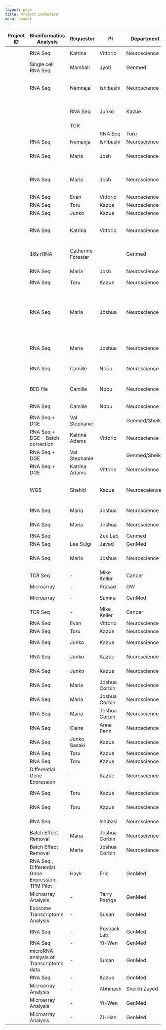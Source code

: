 ```yaml
---
layout: page
title: Project Dashboard
menu: header
---
```

|Project ID| Bioinformatics Analysis  | Requestor   | PI             | Department    | Status | Tags  | Done By |IDDRC (Y/N)| Start Date | End Date|
|----------| -----------------------  |:----------- | -------------- | ----------    | ------ |------ |------ |------ |------ |------ |
| |RNA Seq  | Katrina    |Vittorio   | Neuroscience | `Done` | Cell line2 G245 |Payal |Y|July
| |Single cell RNA Seq  |Marshall   |Jyoti  | Genmed | `Done` |  |Surajit |Y|June
| |RNA Seq  |Nemnaja    |Ishibashi  | Neuroscience | `Done` | Redo pig dataset with alternative pipleine |Payal |N|July
|| |RNA Seq  | Junko  |Kazue  | Neuroscience | `Done` | Read depth reductiom |Payal |Y|June
|| |TCR  |   | |Mike | Cancer | `Done` | |Surajit |Y|4/13/2019
| || |RNA Seq  | Toru   |Kazue  | Neuroscience | `Done` | G435 |Payal |Y|3/20/2019 
| |RNA Seq  | Nemanja   |Ishibashi  | Neuroscience | `Done` | Pig |Surojit |Y|3/1/2019 | |
| |RNA Seq  | Maria   |Josh  | Neuroscience | `Done` | Featurecounts embryo samples |Payal |Y|3/1/2019 |3/7/2019 |
| |RNA Seq  | Maria   |Josh  | Neuroscience | `Done` | Picard Qc metrics embryo samples |Payal |Y|1/20/2019 |2/8/2019 |
| |RNA Seq  |  Evan |Vittorio| Neuroscience | `Done` | G276   |Payal |N|12/10/2018 |1/15/2019 |
| |RNA Seq  |  Toru |Kazue| Neuroscience | `Done` | G356 |Payal |Y|1/9/2019 |1/25/2019 |
| |RNA Seq  |  Junko |Kazue| Neuroscience | `Done` | G231 |Payal |Y|1/9/2019 |1/20/2019 |
| |RNA Seq  | Katrina    |Vittorio   | Neuroscience | `Done` | Old dataset - Redo rna seq quality metrics & DEG |Payal |Y|11/14/2018 |1/18/2019 |
| |16s rRNA  | Catherine Forester | | Genmed | `Done` | Microbial community UTI vs UTC  |Payal |N|12/10/2018 |12/20/2018 |
| |RNA Seq  | Maria   |Josh  | Neuroscience | `Done` | Cre Sequences  |Payal |Y|11/25/2018 |1/9/2018 |
| |RNA Seq  |  Toru  |Kazue| Neuroscience | `Done` | New dataset  |Payal |Y|12/15/2018 |12/20//2018|
| |RNA Seq  | Maria    |Joshua   | Neuroscience | `Done` | Old dataset - Redo duplicate removal and rna seq quality metrics pipeline |Payal |Y|11/9/2018 |------ |
| |RNA Seq  | Maria    |Joshua   | Neuroscience | `Done` | Old dataset - Redo Tophat pipeline |Payal |Y|10/18/2018 |------ |
| |RNA Seq  | Camille    | Nobu   | Neuroscience | `Pending` | Pig old dataset - Redo |Surajit |N|------ |------ |
| |BED file  | Camille    | Nobu   | Neuroscience | `Pending` | Pig old dataset - Liftover |Surajit |Y|------ |------ |
| |RNA Seq  | Camille    | Nobu   | Neuroscience | `Done` | Pig new dataset |Payal |Y|10/19/2018 |10/25/2018 |
| |RNA Seq + DGE  | Val Stephanie    |   | Genmed/Sheikh | `Done` | Otitis media,Part2 |Payal |N|10/5/2018 |10/17/2018 |
| |RNA Seq + DGE - Batch correction  | Katrina Adams    | Vittorio  | Neuroscience | `Done` | continued from G245- Cell line2 |Payal |Y|10/1/2018 |10/5/2018 |
| |RNA Seq + DGE  | Val Stephanie    |   | Genmed/Sheikh | `Done` | Otitis media, Part1 |Payal |N |------ |------ |
| |RNA Seq + DGE  | Katrina Adams    | Vittorio  | Neuroscience | `Done` | G245 |Payal |Y |------ |------ |
| |WGS  | Shahid   | Kazue  | Neuroscaience | `Done` | Transgenic HSP+Red protein in mouse brain |Surajit |N |------ |------ |
| |RNA Seq  | Maria    | Joshua  | Neuroscience | `Done` | Foxp2,Dbx dataset rerun |Payal |Y |------ |------ |
| |RNA Seq  | Maria    | Joshua  | Neuroscience | `Done` | More Foxp2 adults dataset |Payal |Y |------ |------ |
| |RNA Seq  |     | Zee Lab  | Genmed | `Done` |  |Surajit |N |------ |------ |
| |RNA Seq  | Lee Sulgi    | Javad  | GenMed  | `Done` | |Payal |N |------ |------ |
| |RNA Seq  | Maria       | Joshua   | Neuroscience  | `Done` |Foxp2 Remainder dataset |Payal |Y |------ |------ |
| |TCR Seq | -       | Mike Keller  | Cancer  | `Done` | TCR Data | Payal|N |------ |------ |
| |Microarray | -       | Prasad  | GW  | `Ongoing` |  | Surajit |N |------ |------ |
| |Microarray | -       | Samira  | GenMed  | `Done` | Asthma Project | Payal, Surajit |N |------ |------ |
| |TCR Seq | -       | Mike Keller  | Cancer  | `Done` | TCR Pilot | Payal |N |------ |------ |
| |RNA Seq | Evan       | Vittorio  | Neuroscience  | `Done` | TRAP Pilot | Payal |N |------ |------ |
| |RNA Seq | Toru       | Kazue  | Neuroscience  | `Done` | G216 | Payal |Y |------ |------ |
| |RNA Seq | Junko       | Kazue  | Neuroscience  | `Done` | G193 old PE, Mouse| Payal |N |------ |------ |
| |RNA Seq | Junko       | Kazue  | Neuroscience  | `Done` | G193 new PE, Mouse | Payal |N |------ |------ |
| |RNA Seq | Junko       | Kazue  | Neuroscience  | `Done` | G193 old SE, Mouse | Payal |N |------ |------ |
| |RNA Seq | Maria       | Joshua Corbin  | Neuroscience  | `Done` |FACs Dbx E13 and E18 |Payal |Y |------ |------ |
| |RNA Seq  | Maria       | Joshua Corbin  | Neuroscience  | `Done` |GFP values |Payal |Y |------ |------ |
| |RNA Seq  | Maria       | Joshua Corbin  | Neuroscience  | `Done` |Foxp2 E13, E18 |Payal |Y |------ |------ |
| |RNA Seq  | Claire       | Anna Penn  | Neuroscience  | `Done` |AKR cortex embryo |Payal |N |------ |------ |
| |RNA Seq  | Junko Sasaki       | Kazue  | Neuroscience  | `Done` | G193 new PE, Human|Payal |N |------ |------ |
| |RNA Seq  |Toru       | Kazue  | Neuroscience  | `Done` | TS|Payal |Y |------ |------ |
| |RNA Seq  | Toru       | Kazue  | Neuroscience  | `Done`|TS ERCC |Payal |Y |------ |------ |
| |Differential Gene Expression                  |   -    | Kazue  | Neuroscience  | `Done` | AB DEG|Payal |Y |------ |------ |
| |RNA Seq  | Toru       | Kazue   | Neuroscience  | `Done`|G151 - KHT samples |Payal |Y |------ |------ |
| |RNA Seq  | Toru       | Kazue   | Neuroscience  | `Done` |KHT30 and VN5 samples |Payal |Y |------ |------ |
| |RNA Seq  |      | Ishibasi   | Neuroscience  | `Done` |Pig dataset - G70 |Payal, Surajit |Y |------ |------ |
| |Batch Effect Removal | Maria       | Joshua Corbin  | Neuroscience  | `Done` | |Payal|Y |------ |------ |
| |Batch Effect Removal | Maria       | Joshua Corbin  | Neuroscience  | `Done` | |Payal |Y |------ |------ |
| |RNA Seq , Differential Gene Expression, TPM Pilot | Hayk       | Eric  | GenMed  | `Done` | |Payal, Surajit |N |------ |------ |
| |Microarray Analysis | -       | Terry Patrige  | GenMed  | `Done` | |Surajit |N |------ |------ |
| |Exosome Transcriptome Analysis    | -      | Susan | GenMed | `Done` | |Surajit |N |------ |------ |
| |RNA Seq  | -     | Posnack Lab  | GenMed  | `Done` | |Surajit |N |------ |------ |
| |RNA Seq | -     | Yi-Wen  | GenMed  | `Done` | |Surajit |N |------ |------ |
| |microRNA analysis of Transcriptome data | -     | Susan  | GenMed  | `Done` | |Surajit |N |------ |------ |
| |RNA Seq | -     | Kazue  | GenMed  | `Done` | |Surajit |Y |------ |------ |
| |Microarray Analysis  | -       | Abhinash  | Sheikh Zayed  | `Done` | |Surajit |N |------ |------ |
| |Microarray Analysis  | -       | Yi-Wen  | GenMed  | `Done` | |Surajit |N |------ |------ |
| |Microarray Analysis  | -       | Zi-Han  | GenMed  | `Done` | |Surajit |N |------ |------ |
